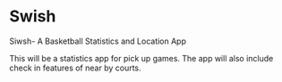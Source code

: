 Swish
=====

Siwsh- A Basketball Statistics and Location  App

This will be a statistics app for pick up games. The app will also include check in features of near by courts.
